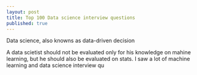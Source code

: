 ```yaml
---
layout: post
title: Top 100 Data science interview questions
published: true
---
```


Data science, also knowns as data-driven decision 

A data scietist should not be evaluated only for his knowledge on mahine learning, but he should also be evaluated on stats. I saw a lot of machine learning and data science interview qu


